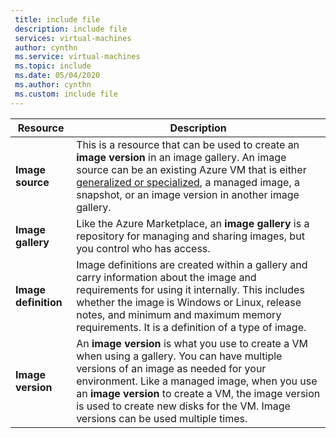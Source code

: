 ```yaml
---
 title: include file
 description: include file
 services: virtual-machines
 author: cynthn
 ms.service: virtual-machines
 ms.topic: include
 ms.date: 05/04/2020
 ms.author: cynthn
 ms.custom: include file
---
```


| Resource | Description|
|----------|------------|
| **Image source** | This is a resource that can be used to create an **image version** in an image gallery. An image source can be an existing Azure VM that is either [generalized or specialized](virtual-machines/shared-image-galleries.md#generalized-and-specialized-images), a managed image, a snapshot, or an image version in another image gallery. |
| **Image gallery** | Like the Azure Marketplace, an **image gallery** is a repository for managing and sharing images, but you control who has access. |
| **Image definition** | Image definitions are created within a gallery and carry information about the image and requirements for using it internally. This includes whether the image is Windows or Linux, release notes, and minimum and maximum memory requirements. It is a definition of a type of image. |
| **Image version** | An **image version** is what you use to create a VM when using a gallery. You can have multiple versions of an image as needed for your environment. Like a managed image, when you use an **image version** to create a VM, the image version is used to create new disks for the VM. Image versions can be used multiple times. |